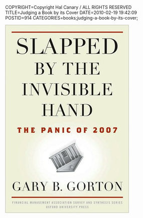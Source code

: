 COPYRIGHT=Copyright Hal Canary / ALL RIGHTS RESERVED
TITLE=Judging a Book by its Cover
DATE=2010-02-19 19:42:09
POSTID=914
CATEGORIES=books;judging-a-book-by-its-cover;

[![Slapped by the Invisible Hand: The Panic of 2007 by Gary Gorton. (9780199734153)](/images/48f01db9e0e4136f24fb58379f23ec840fa9e1b2.jpg)](/isbn/?0199734151/Slapped+by+the+Invisible+Hand)
